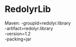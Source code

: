 RedolyrLib
==========

Maven:
-groupId=redolyr.library<br>
-artifact=redolyr.library<br>
-version=1.2<br>
-packing=jar<br>
